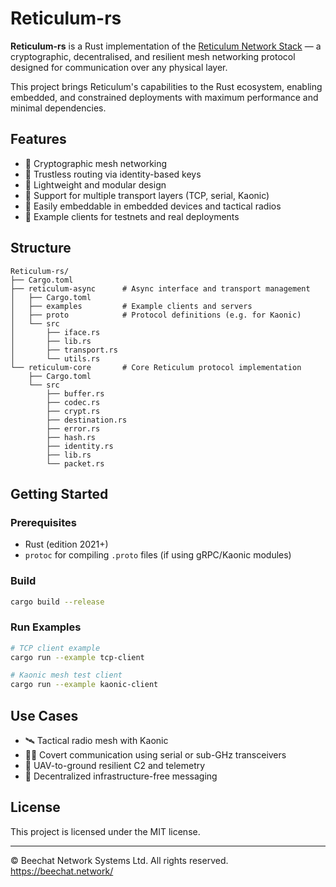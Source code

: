 
# Reticulum-rs

**Reticulum-rs** is a Rust implementation of the [Reticulum Network Stack](https://reticulum.network/) — a cryptographic, decentralised, and resilient mesh networking protocol designed for communication over any physical layer.

This project brings Reticulum's capabilities to the Rust ecosystem, enabling embedded, and constrained deployments with maximum performance and minimal dependencies.

## Features

- 📡 Cryptographic mesh networking
- 🔐 Trustless routing via identity-based keys
- 📁 Lightweight and modular design
- 🧱 Support for multiple transport layers (TCP, serial, Kaonic)
- 🔌 Easily embeddable in embedded devices and tactical radios
- 🧪 Example clients for testnets and real deployments

## Structure

```
Reticulum-rs/
├── Cargo.toml
├── reticulum-async      # Async interface and transport management
│   ├── Cargo.toml
│   ├── examples         # Example clients and servers
│   ├── proto            # Protocol definitions (e.g. for Kaonic)
│   └── src
│       ├── iface.rs
│       ├── lib.rs
│       ├── transport.rs
│       └── utils.rs
└── reticulum-core       # Core Reticulum protocol implementation
    ├── Cargo.toml
    └── src
        ├── buffer.rs
        ├── codec.rs
        ├── crypt.rs
        ├── destination.rs
        ├── error.rs
        ├── hash.rs
        ├── identity.rs
        ├── lib.rs
        └── packet.rs
```
## Getting Started

### Prerequisites

* Rust (edition 2021+)
* `protoc` for compiling `.proto` files (if using gRPC/Kaonic modules)

### Build

```bash
cargo build --release
```

### Run Examples

```bash
# TCP client example
cargo run --example tcp-client

# Kaonic mesh test client
cargo run --example kaonic-client
```

## Use Cases

* 🛰 Tactical radio mesh with Kaonic
* 🕵️‍♂️ Covert communication using serial or sub-GHz transceivers
* 🚁 UAV-to-ground resilient C2 and telemetry
* 🧱 Decentralized infrastructure-free messaging

## License

This project is licensed under the MIT license.

---

© Beechat Network Systems Ltd. All rights reserved.
https://beechat.network/
